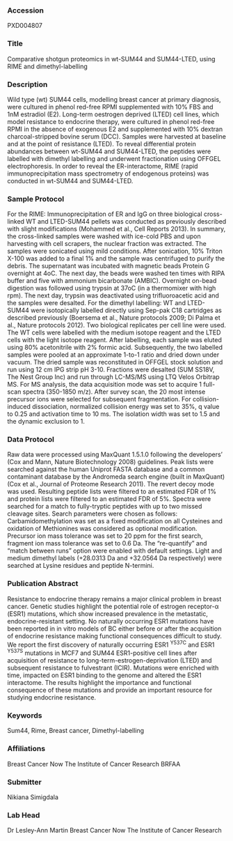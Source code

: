 ### Accession
PXD004807

### Title
Comparative shotgun proteomics in wt-SUM44 and SUM44-LTED, using RIME and dimethyl-labelling

### Description
Wild type (wt) SUM44 cells, modelling breast cancer at primary diagnosis, were cultured in phenol red-free RPMI supplemented with 10% FBS and 1nM estradiol (E2). Long-term oestrogen deprived (LTED) cell lines, which model resistance to endocrine therapy, were cultured in phenol red-free RPMI in the absence of exogenous E2 and supplemented with 10% dextran charcoal-stripped bovine serum (DCC). Samples were harvested at baseline and at the point of resistance (LTED). To reveal differential protein abundances between wt-SUM44 and SUM44-LTED, the peptides were labelled with dimethyl labelling and underwent fractionation using OFFGEL electrophoresis. In order to reveal the ER-interactome, RIME (rapid immunoprecipitation mass spectrometry of endogenous proteins) was conducted in wt-SUM44 and SUM44-LTED.

### Sample Protocol
For the RIME: Immunoprecipitation of ER and IgG on three biological cross-linked WT and LTED-SUM44 pellets was conducted as previously described with slight modifications (Mohammed et al., Cell Reports 2013). In summary, the cross-linked samples were washed with ice-cold PBS and upon harvesting with cell scrapers, the nuclear fraction was extracted. The samples were sonicated using mild conditions. After sonication, 10% Triton X-100 was added to a final 1% and the sample was centrifuged to purify the debris. The supernatant was incubated with magnetic beads Protein G overnight at 4oC. The next day, the beads were washed ten times with RIPA buffer and five with ammonium bicarbonate (AMBIC). Overnight on-bead digestion was followed using trypsin at 37oC (in a thermomixer with high rpm). The next day, trypsin was deactivated using trifluoroacetic acid and the samples were desalted.  For the dimethyl labelling: WT and LTED-SUM44 were isotopically labelled directly using Sep-pak C18 cartridges as described previously (Boersema et al., Nature protocols 2009; Di Palma et al., Nature protocols 2012). Two biological replicates per cell line were used. The WT cells were labelled with the medium isotope reagent and the LTED cells with the light isotope reagent. After labelling, each sample was eluted using 80% acetonitrile with 2% formic acid. Subsequently, the two labelled samples were pooled at an approximate 1-to-1 ratio and dried down under vacuum. The dried sample was reconstituted in OFFGEL stock solution and run using 12 cm IPG strip pH 3-10. Fractions were desalted (SUM SS18V, The Nest Group Inc) and run through LC-MS/MS using LTQ Velos Orbitrap MS. For MS analysis, the data acquisition mode was set to acquire 1 full-scan spectra (350-1850 m/z). After survey scan, the 20 most intense precursor ions were selected for subsequent fragmentation. For collision-induced dissociation, normalized collision energy was set to 35%, q value to 0.25 and activation time to 10 ms. The isolation width was set to 1.5 and the dynamic exclusion to 1.

### Data Protocol
Raw data were processed using MaxQuant 1.5.1.0 following the developers’ (Cox and Mann, Nature Biotechnology 2008) guidelines. Peak lists were searched against the human Uniprot FASTA database and a common contaminant database by the Andromeda search engine (built in MaxQuant) (Cox et al., Journal of Proteome Research 2011). The revert decoy mode was used. Resulting peptide lists were filtered to an estimated FDR of 1% and protein lists were filtered to an estimated FDR of 5%. Spectra were searched for a match to fully-tryptic peptides with up to two missed cleavage sites. Search parameters were chosen as follows: Carbamidomethylation was set as a fixed modification on all Cysteines and oxidation of Methionines was considered as optional modification. Precursor ion mass tolerance was set to 20 ppm for the first search, fragment ion mass tolerance was set to 0.6 Da. The “re-quantify” and “match between runs” option were enabled with default settings. Light and medium dimethyl labels (+28.0313 Da and +32.0564 Da respectively) were searched at Lysine residues and peptide N-termini.

### Publication Abstract
Resistance to endocrine therapy remains a major clinical problem in breast cancer. Genetic studies highlight the potential role of estrogen receptor-&#x3b1; (ESR1) mutations, which show increased prevalence in the metastatic, endocrine-resistant setting. No naturally occurring ESR1 mutations have been reported in in vitro models of BC either before or after the acquisition of endocrine resistance making functional consequences difficult to study. We report the first discovery of naturally occurring ESR1 <sup>Y537C</sup> and ESR1 <sup>Y537S</sup> mutations in MCF7 and SUM44 ESR1-positive cell lines after acquisition of resistance to long-term-estrogen-deprivation (LTED) and subsequent resistance to fulvestrant (ICIR). Mutations were enriched with time, impacted on ESR1 binding to the genome and altered the ESR1 interactome. The results highlight the importance and functional consequence of these mutations and provide an important resource for studying endocrine resistance.

### Keywords
Sum44, Rime, Breast cancer, Dimethyl-labelling

### Affiliations
Breast Cancer Now The Institute of Cancer Research
BRFAA

### Submitter
Nikiana Simigdala

### Lab Head
Dr Lesley-Ann Martin
Breast Cancer Now The Institute of Cancer Research


